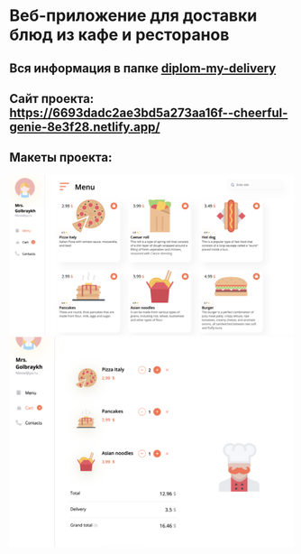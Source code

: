 # Веб-приложение для доставки блюд из кафе и ресторанов
## Вся информация в папке [diplom-my-delivery](./diplom-my-delivery/)
## Сайт проекта: https://6693dadc2ae3bd5a273aa16f--cheerful-genie-8e3f28.netlify.app/
## Макеты проекта:
![](/img/layout1.png)
![](/img/layout2.png)

